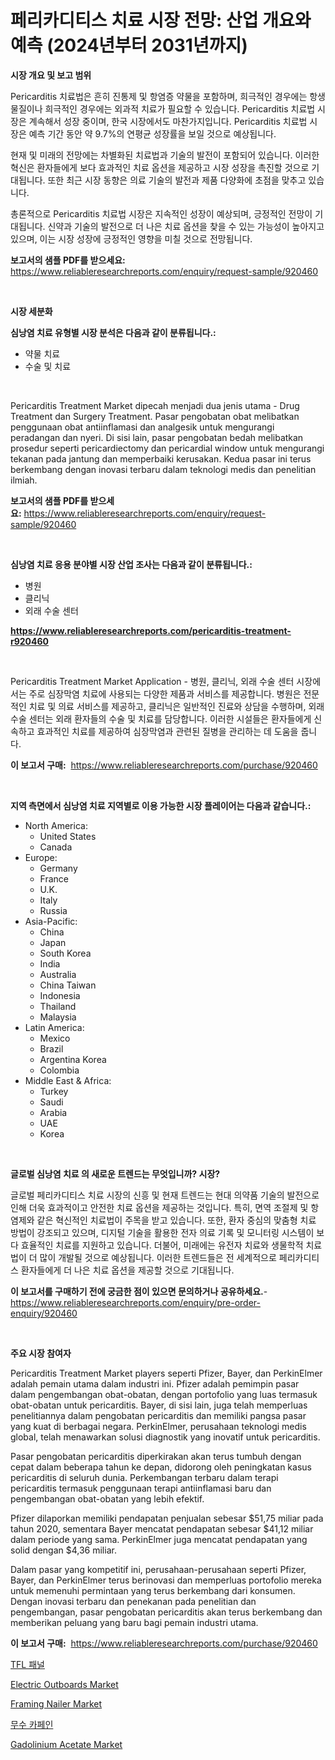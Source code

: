 <p><h1>페리카디티스 치료 시장 전망: 산업 개요와 예측 (2024년부터 2031년까지)</h1></p><p><strong>시장 개요 및 보고 범위</strong></p>
<p><p>Pericarditis 치료법은 흔히 진통제 및 항염증 약물을 포함하며, 희극적인 경우에는 항생물질이나 희극적인 경우에는 외과적 치료가 필요할 수 있습니다. Pericarditis 치료법 시장은 계속해서 성장 중이며, 한국 시장에서도 마찬가지입니다. Pericarditis 치료법 시장은 예측 기간 동안 약 9.7%의 연평균 성장률을 보일 것으로 예상됩니다. </p><p>현재 및 미래의 전망에는 차별화된 치료법과 기술의 발전이 포함되어 있습니다. 이러한 혁신은 환자들에게 보다 효과적인 치료 옵션을 제공하고 시장 성장을 촉진할 것으로 기대됩니다. 또한 최근 시장 동향은 의료 기술의 발전과 제품 다양화에 초점을 맞추고 있습니다.</p><p>총론적으로 Pericarditis 치료법 시장은 지속적인 성장이 예상되며, 긍정적인 전망이 기대됩니다. 신약과 기술의 발전으로 더 나은 치료 옵션을 찾을 수 있는 가능성이 높아지고 있으며, 이는 시장 성장에 긍정적인 영향을 미칠 것으로 전망됩니다.</p></p>
<p><strong>보고서의 샘플 PDF를 받으세요:</strong> <a href="https://www.reliableresearchreports.com/enquiry/request-sample/920460">https://www.reliableresearchreports.com/enquiry/request-sample/920460</a></p>
<p>&nbsp;</p>
<p><strong>시장 세분화</strong></p>
<p><strong>심낭염 치료 유형별 시장 분석은 다음과 같이 분류됩니다.:</strong></p>
<p><ul><li>약물 치료</li><li>수술 및 치료</li></ul></p>
<p>&nbsp;</p>
<p><p>Pericarditis Treatment Market dipecah menjadi dua jenis utama - Drug Treatment dan Surgery Treatment. Pasar pengobatan obat melibatkan penggunaan obat antiinflamasi dan analgesik untuk mengurangi peradangan dan nyeri. Di sisi lain, pasar pengobatan bedah melibatkan prosedur seperti pericardiectomy dan pericardial window untuk mengurangi tekanan pada jantung dan memperbaiki kerusakan. Kedua pasar ini terus berkembang dengan inovasi terbaru dalam teknologi medis dan penelitian ilmiah.</p></p>
<p><strong>보고서의 샘플 PDF를 받으세요:</strong>&nbsp;<a href="https://www.reliableresearchreports.com/enquiry/request-sample/920460">https://www.reliableresearchreports.com/enquiry/request-sample/920460</a></p>
<p>&nbsp;</p>
<p><strong> 심낭염 치료 응용 분야별 시장 산업 조사는 다음과 같이 분류됩니다.:</strong></p>
<p><ul><li>병원</li><li>클리닉</li><li>외래 수술 센터</li></ul></p>
<p><strong><a href="https://www.reliableresearchreports.com/pericarditis-treatment-r920460">https://www.reliableresearchreports.com/pericarditis-treatment-r920460</a></strong></p>
<p>&nbsp;</p>
<p><p>Pericarditis Treatment Market Application - 병원, 클리닉, 외래 수술 센터 시장에서는 주로 심장막염 치료에 사용되는 다양한 제품과 서비스를 제공합니다. 병원은 전문적인 치료 및 의료 서비스를 제공하고, 클리닉은 일반적인 진료와 상담을 수행하며, 외래 수술 센터는 외래 환자들의 수술 및 치료를 담당합니다. 이러한 시설들은 환자들에게 신속하고 효과적인 치료를 제공하여 심장막염과 관련된 질병을 관리하는 데 도움을 줍니다.</p></p>
<p><strong>이 보고서 구매:</strong>&nbsp; <a href="https://www.reliableresearchreports.com/purchase/920460">https://www.reliableresearchreports.com/purchase/920460</a></p>
<p>&nbsp;</p>
<p><strong>지역 측면에서 심낭염 치료 지역별로 이용 가능한 시장 플레이어는 다음과 같습니다.:</strong></p>
<p><ul>
    <li>
        North America:
        <ul>
            <li>United States</li>
            <li>Canada</li>
        </ul>
    </li>
    <li>
        Europe:
        <ul>
            <li>Germany</li>
            <li>France</li>
            <li>U.K.</li>
            <li>Italy</li>
            <li>Russia</li>
        </ul>
    </li>
    <li>
        Asia-Pacific:
        <ul>
            <li>China</li>
            <li>Japan</li>
            <li>South Korea</li>
            <li>India</li>
            <li>Australia</li>
            <li>China Taiwan</li>
            <li>Indonesia</li>
            <li>Thailand</li>
            <li>Malaysia</li>
        </ul>
    </li>
    <li>
        Latin America:
        <ul>
            <li>Mexico</li>
            <li>Brazil</li>
            <li>Argentina Korea</li>
            <li>Colombia</li>
        </ul>
    </li>
    <li>
        Middle East & Africa:
        <ul>
            <li>Turkey</li>
            <li>Saudi</li>
            <li>Arabia</li>
            <li>UAE</li>
            <li>Korea</li>
        </ul>
    </li>
    </ul></p>
<p>&nbsp;</p>
<p><strong>글로벌 심낭염 치료 의 새로운 트렌드는 무엇입니까? 시장?</strong></p>
<p><p>글로벌 페리카디티스 치료 시장의 신흥 및 현재 트렌드는 현대 의약품 기술의 발전으로 인해 더욱 효과적이고 안전한 치료 옵션을 제공하는 것입니다. 특히, 면역 조절제 및 항염제와 같은 혁신적인 치료법이 주목을 받고 있습니다. 또한, 환자 중심의 맞춤형 치료 방법이 강조되고 있으며, 디지털 기술을 활용한 전자 의료 기록 및 모니터링 시스템이 보다 효율적인 치료를 지원하고 있습니다. 더불어, 미래에는 유전자 치료와 생물학적 치료법이 더 많이 개발될 것으로 예상됩니다. 이러한 트렌드들은 전 세계적으로 페리카디티스 환자들에게 더 나은 치료 옵션을 제공할 것으로 기대됩니다.</p></p>
<p><strong>이 보고서를 구매하기 전에 궁금한 점이 있으면 문의하거나 공유하세요.</strong>- <a href="https://www.reliableresearchreports.com/enquiry/pre-order-enquiry/920460">https://www.reliableresearchreports.com/enquiry/pre-order-enquiry/920460</a></p>
<p>&nbsp;</p>
<p><strong>주요 시장 참여자</strong></p>
<p><p>Pericarditis Treatment Market players seperti Pfizer, Bayer, dan PerkinElmer adalah pemain utama dalam industri ini. Pfizer adalah pemimpin pasar dalam pengembangan obat-obatan, dengan portofolio yang luas termasuk obat-obatan untuk pericarditis. Bayer, di sisi lain, juga telah memperluas penelitiannya dalam pengobatan pericarditis dan memiliki pangsa pasar yang kuat di berbagai negara. PerkinElmer, perusahaan teknologi medis global, telah menawarkan solusi diagnostik yang inovatif untuk pericarditis.</p><p>Pasar pengobatan pericarditis diperkirakan akan terus tumbuh dengan cepat dalam beberapa tahun ke depan, didorong oleh peningkatan kasus pericarditis di seluruh dunia. Perkembangan terbaru dalam terapi pericarditis termasuk penggunaan terapi antiinflamasi baru dan pengembangan obat-obatan yang lebih efektif.</p><p>Pfizer dilaporkan memiliki pendapatan penjualan sebesar $51,75 miliar pada tahun 2020, sementara Bayer mencatat pendapatan sebesar $41,12 miliar dalam periode yang sama. PerkinElmer juga mencatat pendapatan yang solid dengan $4,36 miliar.</p><p>Dalam pasar yang kompetitif ini, perusahaan-perusahaan seperti Pfizer, Bayer, dan PerkinElmer terus berinovasi dan memperluas portofolio mereka untuk memenuhi permintaan yang terus berkembang dari konsumen. Dengan inovasi terbaru dan penekanan pada penelitian dan pengembangan, pasar pengobatan pericarditis akan terus berkembang dan memberikan peluang yang baru bagi pemain industri utama.</p></p>
<p><strong>이 보고서 구매:</strong>&nbsp;&nbsp;<a href="https://www.reliableresearchreports.com/purchase/920460">https://www.reliableresearchreports.com/purchase/920460</a></p>
<p><p><a href="https://medium.com/@jerrodhilll68/tfl-%ED%8C%A8%EB%84%90-%EC%8B%9C%EC%9E%A5-%EA%B7%9C%EB%AA%A8-cagr-%EB%8F%99%ED%96%A5-2024-2030-4b375c13791a">TFL 패널</a></p><p><a href="https://view.publitas.com/reportprime-1/electric-outboards-market-outlook-industry-overview-and-forecast-2024-to-2031/">Electric Outboards Market</a></p><p><a href="https://github.com/globismark/Market-Research-Report-List-2/blob/main/framing-nailer-market.md">Framing Nailer Market</a></p><p><a href="https://github.com/Tristiarton768456/Market-Research-Report-List-1/blob/main/334532027943.md">무수 카페인</a></p><p><a href="https://issuu.com/reportprime-2/docs/gadolinium-acetate-market-size-2030.pptx">Gadolinium Acetate Market</a></p></p>